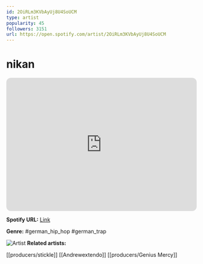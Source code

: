 ```yaml
---
id: 2OiRLm3KVbAyUj8U4SoUCM
type: artist
popularity: 45
followers: 3151
url: https://open.spotify.com/artist/2OiRLm3KVbAyUj8U4SoUCM
---
```

# nikan

<iframe style="border-radius:12px" src="https://open.spotify.com/embed/artist/2OiRLm3KVbAyUj8U4SoUCM" width="100%" height="352" frameBorder="0" allowfullscreen="" allow="autoplay; clipboard-write; encrypted-media; fullscreen; picture-in-picture" loading="lazy"></iframe>

**Spotify URL:** [Link](https://open.spotify.com/artist/2OiRLm3KVbAyUj8U4SoUCM)

**Genre:**  #german_hip_hop #german_trap

![Artist](https://i.scdn.co/image/ab6761610000e5ebfc2e0c2dfe5ffa67f1ec6d61)
**Related artists:**

[[producers/stickle]]
[[Andrewextendo]]
[[producers/Genius Mercy]]

